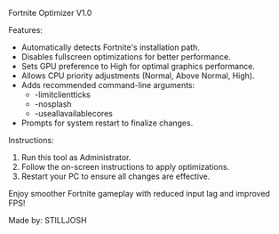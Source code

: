 Fortnite Optimizer V1.0

Features:
- Automatically detects Fortnite's installation path.
- Disables fullscreen optimizations for better performance.
- Sets GPU preference to High for optimal graphics performance.
- Allows CPU priority adjustments (Normal, Above Normal, High).
- Adds recommended command-line arguments:
  - -limitclientticks
  - -nosplash
  - -useallavailablecores
- Prompts for system restart to finalize changes.

Instructions:
1. Run this tool as Administrator.
2. Follow the on-screen instructions to apply optimizations.
3. Restart your PC to ensure all changes are effective.

Enjoy smoother Fortnite gameplay with reduced input lag and improved FPS!

Made by: STILLJOSH
